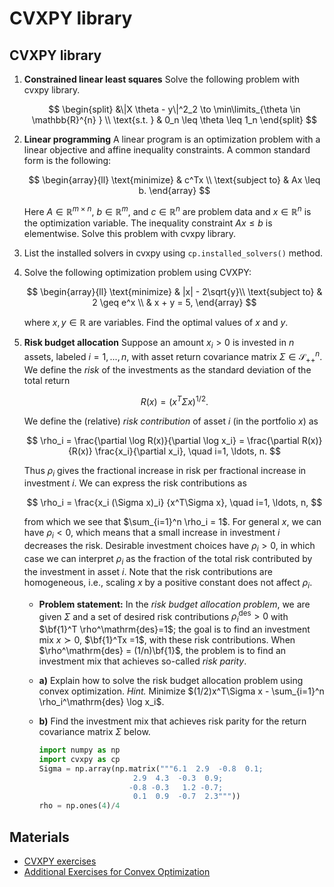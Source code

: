 # CVXPY library


## CVXPY library

1.  **Constrained linear least squares** Solve the following problem
    with cvxpy library.

    $$
     \begin{split} &\|X \theta - y\|^2_2 \to \min\limits_{\theta \in \mathbb{R}^{n} } \\ \text{s.t. } & 0_n \leq \theta \leq 1_n \end{split}
     $$

2.  **Linear programming** A linear program is an optimization problem
    with a linear objective and affine inequality constraints. A common
    standard form is the following:

    $$  
         \begin{array}{ll}
         \text{minimize}   & c^Tx \\
         \text{subject to} & Ax \leq b.
         \end{array}
     $$

    Here $A \in \mathbb{R}^{m \times n}$, $b \in \mathbb{R}^m$, and
    $c \in \mathbb{R}^n$ are problem data and $x \in \mathbb{R}^{n}$ is
    the optimization variable. The inequality constraint $Ax \leq b$ is
    elementwise. Solve this problem with cvxpy library.

3.  List the installed solvers in cvxpy using `cp.installed_solvers()`
    method.

4.  Solve the following optimization problem using CVXPY:

    $$
     \begin{array}{ll} 
     \text{minimize} & |x| - 2\sqrt{y}\\
     \text{subject to} & 2 \geq e^x \\
     & x + y = 5,
     \end{array}
     $$

    where $x,y \in \mathbb{R}$ are variables. Find the optimal values of
    $x$ and $y$.

5.  **Risk budget allocation** Suppose an amount $x_i>0$ is invested in
    $n$ assets, labeled $i=1,..., n$, with asset return covariance
    matrix $\Sigma \in \mathcal{S}_{++}^n$. We define the *risk* of the
    investments as the standard deviation of the total return

    $$
     R(x) = (x^T\Sigma x)^{1/2}.
     $$

    We define the (relative) *risk contribution* of asset $i$ (in the
    portfolio $x$) as

    $$
     \rho_i = \frac{\partial \log R(x)}{\partial \log x_i} =
     \frac{\partial R(x)}{R(x)} \frac{x_i}{\partial x_i}, \quad i=1, \ldots, n.
     $$

    Thus $\rho_i$ gives the fractional increase in risk per fractional
    increase in investment $i$. We can express the risk contributions as

    $$
     \rho_i = \frac{x_i (\Sigma x)_i} {x^T\Sigma x}, \quad i=1, \ldots, n,
     $$

    from which we see that $\sum_{i=1}^n \rho_i = 1$. For general $x$,
    we can have $\rho_i <0$, which means that a small increase in
    investment $i$ decreases the risk. Desirable investment choices have
    $\rho_i>0$, in which case we can interpret $\rho_i$ as the fraction
    of the total risk contributed by the investment in asset $i$. Note
    that the risk contributions are homogeneous, i.e., scaling $x$ by a
    positive constant does not affect $\rho_i$.

    - **Problem statement:** In the *risk budget allocation problem*, we
      are given $\Sigma$ and a set of desired risk contributions
      $\rho_i^\mathrm{des}>0$ with $\bf{1}^T \rho^\mathrm{des}=1$; the
      goal is to find an investment mix $x\succ 0$, $\bf{1}^Tx =1$, with
      these risk contributions. When $\rho^\mathrm{des} = (1/n)\bf{1}$,
      the problem is to find an investment mix that achieves so-called
      *risk parity*.

    - **a)** Explain how to solve the risk budget allocation problem
      using convex optimization. *Hint.* Minimize
      $(1/2)x^T\Sigma x - \sum_{i=1}^n \rho_i^\mathrm{des} \log x_i$.

    - **b)** Find the investment mix that achieves risk parity for the
      return covariance matrix $\Sigma$ below.

      ``` python
      import numpy as np
      import cvxpy as cp
      Sigma = np.array(np.matrix("""6.1  2.9  -0.8  0.1;
                           2.9  4.3  -0.3  0.9;
                          -0.8 -0.3   1.2 -0.7;
                           0.1  0.9  -0.7  2.3"""))
      rho = np.ones(4)/4
      ```

## Materials

- [CVXPY
  exercises](https://github.com/cvxgrp/cvx_short_course/tree/master/exercises)
- [Additional Exercises for Convex
  Optimization](https://web.stanford.edu/~boyd/cvxbook/bv_cvxbook_extra_exercises.pdf)
